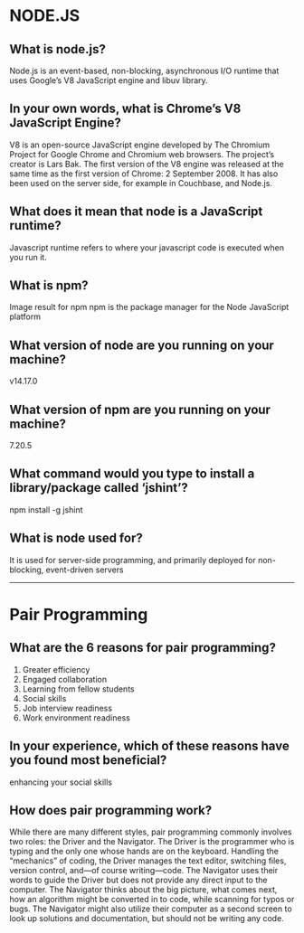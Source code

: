 # NODE.JS

## What is node.js?
Node.js is an event-based, non-blocking, asynchronous I/O runtime that uses Google’s V8 JavaScript engine and libuv library.

## In your own words, what is Chrome’s V8 JavaScript Engine?
V8 is an open-source JavaScript engine developed by The Chromium Project for Google Chrome and Chromium web browsers. The project’s creator is Lars Bak. The first version of the V8 engine was released at the same time as the first version of Chrome: 2 September 2008. It has also been used on the server side, for example in Couchbase, and Node.js.

## What does it mean that node is a JavaScript runtime?
Javascript runtime refers to where your javascript code is executed when you run it.

## What is npm?
Image result for npm
npm is the package manager for the Node JavaScript platform

## What version of node are you running on your machine?
v14.17.0

## What version of npm are you running on your machine?
7.20.5

## What command would you type to install a library/package called ‘jshint’?
npm install -g jshint

## What is node used for?
It is used for server-side programming, and primarily deployed for non-blocking, event-driven servers
<hr>

# Pair Programming
 ## What are the 6 reasons for pair programming?
 1. Greater efficiency
 2. Engaged collaboration
 3. Learning from fellow students
 4. Social skills
 5. Job interview readiness
 6. Work environment readiness


 ## In your experience, which of these reasons have you found most beneficial?
 enhancing your social skills

 ## How does pair programming work?
 While there are many different styles, pair programming commonly involves two roles: the Driver and the Navigator. The Driver is the programmer who is typing and the only one whose hands are on the keyboard. Handling the “mechanics” of coding, the Driver manages the text editor, switching files, version control, and—of course writing—code. The Navigator uses their words to guide the Driver but does not provide any direct input to the computer. The Navigator thinks about the big picture, what comes next, how an algorithm might be converted in to code, while scanning for typos or bugs. The Navigator might also utilize their computer as a second screen to look up solutions and documentation, but should not be writing any code.